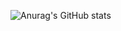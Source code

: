 ![Anurag's GitHub stats](https://github-readme-stats.vercel.app/api?username=Joriuxas&show_icons=true&theme=radical)
